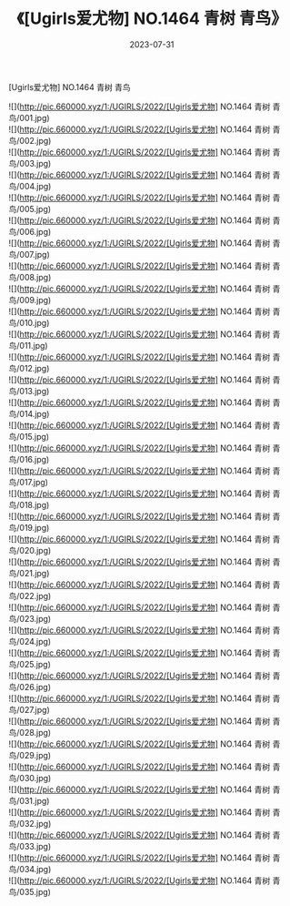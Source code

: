 ﻿---
layout: post
title:  《[Ugirls爱尤物] NO.1464 青树 青鸟》
date:   2023-07-31
img: http://pic.660000.xyz/1:/UGIRLS/2022/[Ugirls爱尤物] NO.1464 青树 青鸟/000.jpg
categories: [美女, 清纯, 唯美]
---

[Ugirls爱尤物] NO.1464 青树 青鸟

 ![](http://pic.660000.xyz/1:/UGIRLS/2022/[Ugirls爱尤物] NO.1464 青树 青鸟/001.jpg) <br>![](http://pic.660000.xyz/1:/UGIRLS/2022/[Ugirls爱尤物] NO.1464 青树 青鸟/002.jpg) <br>![](http://pic.660000.xyz/1:/UGIRLS/2022/[Ugirls爱尤物] NO.1464 青树 青鸟/003.jpg) <br>![](http://pic.660000.xyz/1:/UGIRLS/2022/[Ugirls爱尤物] NO.1464 青树 青鸟/004.jpg) <br>![](http://pic.660000.xyz/1:/UGIRLS/2022/[Ugirls爱尤物] NO.1464 青树 青鸟/005.jpg) <br>![](http://pic.660000.xyz/1:/UGIRLS/2022/[Ugirls爱尤物] NO.1464 青树 青鸟/006.jpg) <br>![](http://pic.660000.xyz/1:/UGIRLS/2022/[Ugirls爱尤物] NO.1464 青树 青鸟/007.jpg) <br>![](http://pic.660000.xyz/1:/UGIRLS/2022/[Ugirls爱尤物] NO.1464 青树 青鸟/008.jpg) <br>![](http://pic.660000.xyz/1:/UGIRLS/2022/[Ugirls爱尤物] NO.1464 青树 青鸟/009.jpg) <br>![](http://pic.660000.xyz/1:/UGIRLS/2022/[Ugirls爱尤物] NO.1464 青树 青鸟/010.jpg) <br>![](http://pic.660000.xyz/1:/UGIRLS/2022/[Ugirls爱尤物] NO.1464 青树 青鸟/011.jpg) <br>![](http://pic.660000.xyz/1:/UGIRLS/2022/[Ugirls爱尤物] NO.1464 青树 青鸟/012.jpg) <br>![](http://pic.660000.xyz/1:/UGIRLS/2022/[Ugirls爱尤物] NO.1464 青树 青鸟/013.jpg) <br>![](http://pic.660000.xyz/1:/UGIRLS/2022/[Ugirls爱尤物] NO.1464 青树 青鸟/014.jpg) <br>![](http://pic.660000.xyz/1:/UGIRLS/2022/[Ugirls爱尤物] NO.1464 青树 青鸟/015.jpg) <br>![](http://pic.660000.xyz/1:/UGIRLS/2022/[Ugirls爱尤物] NO.1464 青树 青鸟/016.jpg) <br>![](http://pic.660000.xyz/1:/UGIRLS/2022/[Ugirls爱尤物] NO.1464 青树 青鸟/017.jpg) <br>![](http://pic.660000.xyz/1:/UGIRLS/2022/[Ugirls爱尤物] NO.1464 青树 青鸟/018.jpg) <br>![](http://pic.660000.xyz/1:/UGIRLS/2022/[Ugirls爱尤物] NO.1464 青树 青鸟/019.jpg) <br>![](http://pic.660000.xyz/1:/UGIRLS/2022/[Ugirls爱尤物] NO.1464 青树 青鸟/020.jpg) <br>![](http://pic.660000.xyz/1:/UGIRLS/2022/[Ugirls爱尤物] NO.1464 青树 青鸟/021.jpg) <br>![](http://pic.660000.xyz/1:/UGIRLS/2022/[Ugirls爱尤物] NO.1464 青树 青鸟/022.jpg) <br>![](http://pic.660000.xyz/1:/UGIRLS/2022/[Ugirls爱尤物] NO.1464 青树 青鸟/023.jpg) <br>![](http://pic.660000.xyz/1:/UGIRLS/2022/[Ugirls爱尤物] NO.1464 青树 青鸟/024.jpg) <br>![](http://pic.660000.xyz/1:/UGIRLS/2022/[Ugirls爱尤物] NO.1464 青树 青鸟/025.jpg) <br>![](http://pic.660000.xyz/1:/UGIRLS/2022/[Ugirls爱尤物] NO.1464 青树 青鸟/026.jpg) <br>![](http://pic.660000.xyz/1:/UGIRLS/2022/[Ugirls爱尤物] NO.1464 青树 青鸟/027.jpg) <br>![](http://pic.660000.xyz/1:/UGIRLS/2022/[Ugirls爱尤物] NO.1464 青树 青鸟/028.jpg) <br>![](http://pic.660000.xyz/1:/UGIRLS/2022/[Ugirls爱尤物] NO.1464 青树 青鸟/029.jpg) <br>![](http://pic.660000.xyz/1:/UGIRLS/2022/[Ugirls爱尤物] NO.1464 青树 青鸟/030.jpg) <br>![](http://pic.660000.xyz/1:/UGIRLS/2022/[Ugirls爱尤物] NO.1464 青树 青鸟/031.jpg) <br>![](http://pic.660000.xyz/1:/UGIRLS/2022/[Ugirls爱尤物] NO.1464 青树 青鸟/032.jpg) <br>![](http://pic.660000.xyz/1:/UGIRLS/2022/[Ugirls爱尤物] NO.1464 青树 青鸟/033.jpg) <br>![](http://pic.660000.xyz/1:/UGIRLS/2022/[Ugirls爱尤物] NO.1464 青树 青鸟/034.jpg) <br>![](http://pic.660000.xyz/1:/UGIRLS/2022/[Ugirls爱尤物] NO.1464 青树 青鸟/035.jpg) <br>
